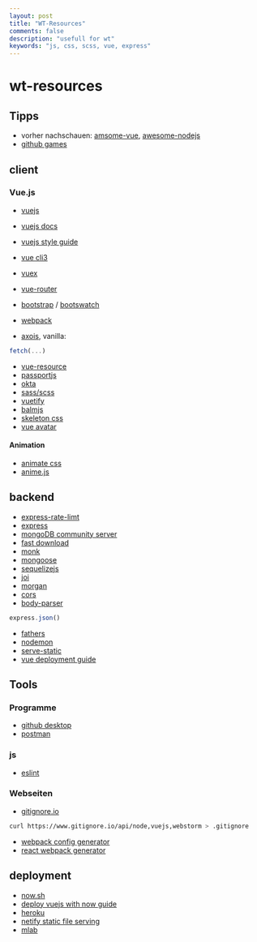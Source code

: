 ```yaml
---
layout: post
title: "WT-Resources"
comments: false
description: "usefull for wt"
keywords: "js, css, scss, vue, express"
---
```


# wt-resources

## Tipps

- vorher nachschauen: [amsome-vue](https://github.com/vuejs/awesome-vue), [awesome-nodejs](https://github.com/sindresorhus/awesome-nodejs)
- [github games](https://github.com/leereilly/games#games-on-github-)

## client

### Vue.js

- [vuejs](https://vuejs.org/)
- [vuejs docs](https://vuejs.org/v2/guide/)
- [vuejs style guide](https://vuejs.org/v2/style-guide/)
- [vue cli3](https://cli.vuejs.org/)
- [vuex](https://vuex.vuejs.org/guide/)
- [vue-router](https://router.vuejs.org/)

- [bootstrap](https://getbootstrap.com/) / [bootswatch](https://bootswatch.com/)
- [webpack](https://webpack.js.org/)
- [axois](https://github.com/axios/axios), vanilla: 

```js
fetch(...)
```

- [vue-resource](https://github.com/pagekit/vue-resource)
- [passportjs](http://www.passportjs.org/docs/)
- [okta](https://developer.okta.com/blog/2018/02/15/build-crud-app-vuejs-node)
- [sass/scss](https://sass-lang.com/guide)
- [vuetify](https://vuetifyjs.com/en/)
- [balmjs](https://material.balmjs.com/#/form/file)
- [skeleton css](http://getskeleton.com/)
- [vue avatar](https://github.com/eliep/vue-avatar)

#### Animation

- [animate css](https://github.com/daneden/animate.css)
- [anime.js](http://animejs.com/)

## backend

- [express-rate-limt](https://www.npmjs.com/package/express-rate-limit)
- [express](https://expressjs.com/de/)
- [mongoDB community server](https://www.mongodb.com/download-center/community)
- [fast download](https://fastdl.mongodb.org/win32/mongodb-win32-x86_64-2008plus-ssl-4.0.3.zip)
- [monk](https://github.com/Automattic/monk)
- [mongoose](https://mongoosejs.com/)
- [sequelizejs](http://docs.sequelizejs.com/)
- [joi](https://github.com/hapijs/joi)
- [morgan](https://github.com/expressjs/morgan)
- [cors](https://github.com/expressjs/cors)
- [body-parser](https://www.npmjs.com/package/body-parser) 

```js
express.json()
```

- [fathers](https://docs.feathersjs.com/)
- [nodemon](https://github.com/remy/nodemon)
- [serve-static](https://www.npmjs.com/package/serve-static)
- [vue deployment guide](https://cli.vuejs.org/guide/deployment.html#deployment)

## Tools

### Programme

- [github desktop](https://desktop.github.com/)
- [postman](https://www.getpostman.com/)

### js

- [eslint](https://eslint.org/docs/user-guide/getting-started#local-installation-and-usage)

### Webseiten

- [gitignore.io](https://www.gitignore.io/)

```sh
curl https://www.gitignore.io/api/node,vuejs,webstorm > .gitignore
```

- [webpack config generator](http://webpackconfigr.com/)
- [react webpack generator](https://generatewebpackconfig.netlify.com/)

## deployment

- [now.sh](https://zeit.co/pricing)
- [deploy vuejs with now guide](https://cli.vuejs.org/guide/deployment.html#now)
- [heroku](https://www.heroku.com/home)
- [netify static file serving](https://www.netlify.com/)
- [mlab](https://mlab.com/)
